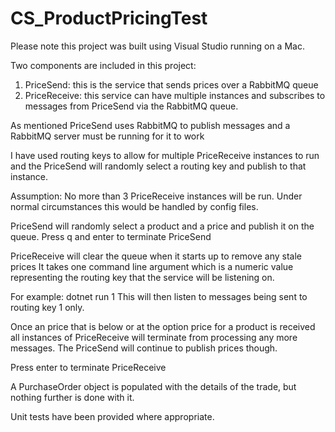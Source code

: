 # CS_ProductPricingTest

Please note this project was built using Visual Studio running on a Mac.

Two components are included in this project:
1. PriceSend: this is the service that sends prices over a RabbitMQ queue
2. PriceReceive: this service can have multiple instances and subscribes to messages from PriceSend
via the RabbitMQ queue.

As mentioned PriceSend uses RabbitMQ to publish messages and a 
RabbitMQ server must be running for it to work

I have used routing keys to allow for multiple PriceReceive instances to run and the PriceSend will
randomly select a routing key and publish to that instance.

Assumption: No more than 3 PriceReceive instances will be run. Under normal circumstances this
would be handled by config files.

PriceSend will randomly select a product and a price and publish it on the queue.
Press q and enter to terminate PriceSend

PriceReceive will clear the queue when it starts up to remove any stale prices
It takes one command line argument which is a numeric value representing the routing key 
that the service will be listening on.

For example: dotnet run 1
This will then listen to messages being sent to routing key 1 only.

Once an price that is below or at the option price for a product is received all instances
of PriceReceive will terminate from processing any more messages.
The PriceSend will continue to publish prices though.

Press enter to terminate PriceReceive

A PurchaseOrder object is populated with the details of the trade, but nothing further 
is done with it.

Unit tests have been provided where appropriate.
